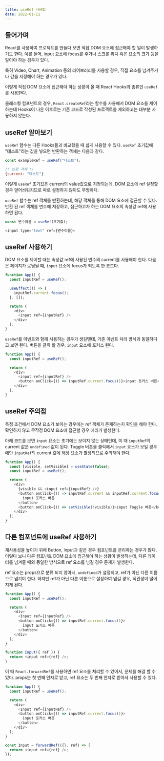 ```yaml
---
title: useRef 사용법
date: 2022-01-11
---
```


## 들어가며

React를 사용하여 프로젝트를 만들다 보면 직접 DOM 요소에 접근해야 할 일이 발생하기도 한다.
예를 들어, input 요소에 focus를 주거나 스크롤 위치 혹은 요소의 크기 등을 알아야 하는 경우가 있다.

특히 Video, Chart, Animation 등의 라이브러리를 사용할 경우, 직접 요소를 넘겨주거나 값을 지정해야 하는 경우가 있다.

이렇게 직접 DOM 요소에 접근해야 하는 상황이 올 때 React Hooks의 종류인 `useRef`를 사용한다.

클래스형 컴포넌트의 경우, `React.createRef`라는 함수를 사용해서 DOM 요소를 제어하는데 Hooks이 나온 이후로는 기존 코드로 작성된 프로젝트를 제외하고는 대부분 사용하지 않는다.

## useRef 알아보기

`useRef` 함수는 다른 Hooks들과 비교했을 때  쉽게 사용할 수 있다. `useRef` 초기값에 "테스트"라는 값을 넣으면 반환하는 객체는 다음과 같다.

```javascript
const exampleRef = useRef("테스트");

/* 반환 객체 */
{current: "테스트"}
```

이렇게 `useRef` 초기값은 current의 value값으로 지정되는데, DOM 요소에 ref 설정할 경우 덮어씌워지므로 따로 설정하지 않아도 무방하다.

`useRef` 함수는 ref 객체를 반환하는데, 해당 객체를 통해 DOM 요소에 접근할 수 있다.
반환 된 ref 객체를 변수에 저장하고, 접근하고자 하는 DOM 요소의 속성값 ref에 사용하면 된다.

```javascript
const 변수이름 = useRef(초기값);

<input type="text" ref={변수이름}>
```

## useRef 사용하기

DOM 요소를 제어할 때는 속성값 ref에 사용된 변수의 current를 사용해야 한다.
다음은 페이지가 로딩될 때, `input` 요소에 focus가 되도록 한 코드다. 

```javascript
function App() {
  const inputRef = useRef();

  useEffect(() => {
    inputRef.current.focus();
  }, []);

  return (
    <div>
      <input ref={inputRef} />
    </div>
  );
}
```

`useRef`를 이벤트와 함께 사용하는 경우가 생길텐데, 기존 이벤트 처리 방식과 동일하다고 보면 된다.
버튼을 클릭 할 경우, `input` 요소에 포커스 된다.

```javascript
function App() {
  const inputRef = useRef();

  return (
    <div>
      <input ref={inputRef} />
      <button onClick={() => inputRef.current.focus()}>input 포커스 버튼</button>
    </div>
  );
}
```

## useRef 주의점

특정 조건에서 DOM 요소가 보이는 경우에는 ref 객체가 존재하는지 확인을 해야 한다.
확인하지 않고 무작정 DOM 요소에 접근할 경우 에러가 발생한다.

아래 코드를 보면 `input` 요소는 초기에는 보이지 않는 상태인데, 이 때 `inputRef`의 current 값은 `undefined` 값이 된다.
Toggle 버튼을 클릭해서 `input` 요소가 보일 경우에만 `inputRef`의 current 값에 해당 요소가 할당되므로 주의해야 한다.

```javascript
function App() {
  const [visible, setVisible] = useState(false);
  const inputRef = useRef();

  return (
    <div>
      {visible && <input ref={inputRef} />}
      <button onClick={() => inputRef.current && inputRef.current.focus()}>
        input 포커스 버튼
      </button>
      <button onClick={() => setVisible(!visible)}>input Toggle 버튼</button>
    </div>
  );
}
```

## 다른 컴포넌트에 useRef 사용하기

재사용성을 높이기 위해 Button, Input과 같은 경우 컴포넌트를 분리하는 경우가 많다. 
이렇다 보니 다른 컴포넌트 DOM 요소에 접근해야 하는 상황이 발생하는데, 다른 데이터를 넘겨줄 때와 동일한 방식으로 ref 요소를 넘길 경우 문제가 발생한다.

ref 요소는 props으로 분류 되지 않아서, `undefined`가 설정되고, ref가 아닌 다른 이름으로 넘겨야 한다.
하지만 ref가 아닌 다른 이름으로 설정하여 넘길 경우, 직관성이 떨어지게 된다.

```javascript
function App() {
  const inputRef = useRef();

  return (
    <div>
      <Input ref={inputRef} />
      <button onClick={() => inputRef.current.focus()}>
        input 포커스 버튼
      </button>
    </div>
  );
}

function Input({ ref }) {
  return <input ref={ref} />;
}
```

이 때 `React.forwardRef`를 사용하면 ref 요소를 처리할 수 있어서, 문제를 해결 할 수 있다.
props는 첫 번째 인자로 받고, ref 요소는 두 번째 인자로 받아서 사용할 수 있다.

```javascript
function App() {
  const inputRef = useRef();

  return (
    <div>
      <Input ref={inputRef} />
      <button onClick={() => inputRef.current.focus()}>
        input 포커스 버튼
      </button>
    </div>
  );
}

const Input = forwardRef(({}, ref) => {
  return <input ref={ref} />;
});
```